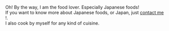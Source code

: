 Oh! By the way, I am the food lover. Especially Japanese foods!<br>
If you want to know more about Japanese foods, or Japan, just 
<a href="mailto:aenni0409@gmail.com?Subject=Hello%20again" target="_top">contact me</a> !.<br>
I also cook by myself for any kind of cuisine.
